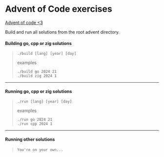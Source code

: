# Advent of Code exercises
[Advent of code <3](https://adventofcode.com/)

Build and run all solutions from the root advent directory.

#### Building go, cpp or zig solutions

>```
>./build [lang] [year] [day]
>```
>examples
>```
>./build go 2024 21
>./build zig 2024 1
>```

---

#### Running go, cpp or zig solutions

>```
>./run [lang] [year] [day]
>```
>examples
>```
>./run go 2024 21
>./run cpp 2024 1
>```

---

#### Running other solutions

>```
>You're on your own...
>```

